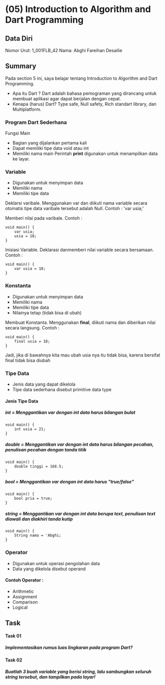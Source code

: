 # (05) Introduction to Algorithm and Dart Programming

## Data Diri
Nomor Urut: 1_001FLB_42
Nama: Abghi Fareihan Desailie

## Summary
Pada section 5 ini, saya belajar tentang Introduction to Algorithm and Dart Programming. 
- Apa itu Dart ? Dart adalah bahasa pemograman yang dirancang untuk membuat aplikasi agar dapat berjalan dengan cepat.
- Kenapa (harus) Dart? Type safe, Null safety, Rich standart library, dan Multiplatform.

### Program Dart Sederhana
Fungsi Main
- Bagian yang dijalankan pertama kali
- Dapat memiliki tipe data void atau int
- Memiliki nama main
Perintah __print__ digunakan untuk menampilkan data ke layar.


### Variable
- Digunakan untuk menyimpan data
- Memiliki nama
- Memiliki tipe data

Deklarsi varibale. Menggunakan var dan diikuti nama variable secara otomatis tipe data varibale tersebut adalah Null. Contoh : 'var usia;'

Memberi nilai pada varibale. Contoh :
```
void main() {
    var usia;
    usia = 18;
}
```
Inisiasi Variable. Deklarasi danmemberi nilai variable secara bersamaan. Contoh :
```
void main() {
    var usia = 18;
}
```

### Konstanta
- Digunakan untuk menyimpan data
- Memiliki nama
- Memiliki tipe data
- Nilainya tetap (tidak bisa di ubah)

Membuat Konstanta. Menggunakan __final__, diikuti nama dan diberikan nilai secara langsung. Contoh :
```
void main() {
    final usia = 18;
}
```
Jadi, jika di bawahnya kita mau ubah usia nya itu tidak bisa, karena bersifat final tidak bisa diubah

### Tipe Data
- Jenis data yang dapat dikelola
- Tipe data sederhana disebut primitive data type

#### Jenis Tipe Data

##### int = Menggantikan var dengan int data harus bilangan bulat
```
void main() {
    int usia = 21;
}
```

##### double = Menggantikan var dengan int data harus bilangan pecahan, penulisan pecahan dengan tanda titik
```
void main() {
    double tinggi = 168.5;
}
```

##### bool = Menggantikan var dengan int data harus "true/false"
```
void main() {
    bool pria = true;
}
```

##### string = Menggantikan var dengan int data berupa text, penulisan text diawali dan diakhiri tanda kutip
```
void main() {
    String nama = 'Abghi;
}
```

### Operator
- Digunakan untuk operasi pengolahan data
- Data yang dikelola disebut operand

#### Contoh Operator :
- Arithmetic
- Assignment
- Comparison
- Logical


## Task

#### Task 01
##### Implementasikan rumus luas lingkaran pada program Dart?


#### Task 02
##### Buatlah 3 buah variable yang berisi string, lalu sambungkan seluruh string tersebut, dan tampilkan pada layar!
